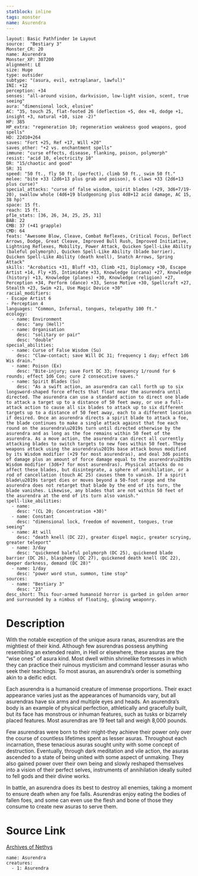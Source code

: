 ```yaml
---
statblock: inline
tags: monster
name: Asurendra
---
```

```statblock
layout: Basic Pathfinder 1e Layout
source:  "Bestiary 3"
Monster_CR: 20
name: Asurendra
Monster_XP: 307200
alignment: LE
size: Huge
type: outsider
subtype: "(asura, evil, extraplanar, lawful)"
INI: +12
perception: +34
senses: "all-around vision, darkvision, low-light vision, scent, true seeing"
aura: "dimensional lock, elusive"
AC: "35, touch 25, flat-footed 26 (deflection +5, dex +8, dodge +1, insight +3, natural +10, size -2)"
HP: 385
HP_extra: "regeneration 10; regeneration weakness good weapons, good spells"
HD: 22d10+264
saves: "Fort +25, Ref +17, Will +20"
saves_other: "+2 vs. enchantment spells"
immune: "curse effects, disease, flanking, poison, polymorph"
resist: "acid 10, electricity 10"
DR: "15/chaotic and good"
SR: 31
speed: "50 ft., fly 50 ft. (perfect), climb 50 ft., swim 50 ft."
melee: "bite +33 (2d6+13 plus grab and poison), 6 claws +33 (2d6+13 plus curse)"
special_attacks: "curse of false wisdom, spirit blades (+29, 3d6+7/19-20), swallow whole (4d6+19 bludgeoning plus 4d8+12 acid damage, AC 15, 38 hp)"
space: 15 ft.
reach: 15 ft.
pf1e_stats: [36, 26, 34, 25, 25, 31]
BAB: 22
CMB: 37 (+41 grapple)
CMD: 64
feats: "Awesome Blow, Cleave, Combat Reflexes, Critical Focus, Deflect Arrows, Dodge, Great Cleave, Improved Bull Rush, Improved Initiative, Lightning Reflexes, Mobility, Power Attack, Quicken Spell-Like Ability (baleful polymorph), Quicken Spell-Like Ability (blade barrier), Quicken Spell-Like Ability (death knell), Snatch Arrows, Spring Attack"
skills: "Acrobatics +31, Bluff +33, Climb +21, Diplomacy +30, Escape Artist +14, Fly +35, Intimidate +33, Knowledge (arcana) +27, Knowledge (history) +13, Knowledge (planes) +30, Knowledge (religion) +27, Perception +34, Perform (dance) +33, Sense Motive +30, Spellcraft +27, Stealth +23, Swim +21, Use Magic Device +30"
racial_modifiers:
- Escape Artist 6
- Perception 4
languages: "Common, Infernal, tongues, telepathy 100 ft."
ecology:
  - name: Environment
    desc: "any (Hell)"
  - name: Organisation
    desc: "solitary or pair"
    desc: "double"
special_abilities:
  - name: Curse of False Wisdom (Su)
    desc: "Claw-contact; save Will DC 31; frequency 1 day; effect 1d6 Wis drain."
  - name: Poison (Ex)
    desc: "Bite-injury; save Fort DC 33; frequency 1/round for 6 rounds; effect 1d6 Con; cure 2 consecutive saves."
  - name: Spirit Blades (Su)
    desc: "As a swift action, an asurendra can call forth up to six longsword-shaped force effects that float near the asurendra until directed. The asurendra can use a standard action to direct one blade to attack a target up to a distance of 50 feet away, or use a full-attack action to cause all six blades to attack up to six different targets up to a distance of 50 feet away, each to a different location if desired. Once an asurendra directs a spirit blade to attack a foe, the blade continues to make a single attack against that foe each round on the asurendra\u2019s turn until directed otherwise by the asurendra and as long as the foe remains within 50 feet of the asurendra. As a move action, the asurendra can direct all currently attacking blades to switch targets to new foes within 50 feet. These weapons attack using the asurendra\u2019s base attack bonus modified by its Wisdom modifier (+29 for most asurendras), and deal 3d6 points of damage plus an amount of force damage equal to the asurendra\u2019s Wisdom modifier (3d6+7 for most asurendras). Physical attacks do no affect these blades, but disintegrate, a sphere of annihilation, or a rod of cancellation (touch AC 25) causes them to vanish. If a spirit blade\u2019s target dies or moves beyond a 50-foot range and the asurendra does not retarget that blade by the end of its turn, the blade vanishes. Likewise, any blades that are not within 50 feet of the asurendra at the end of its turn also vanish."
spell-like_abilities:
  - name:
    desc: "(CL 20; Concentration +30)"
  - name: Constant
    desc: "dimensional lock, freedom of movement, tongues, true seeing"
  - name: At will
    desc: "death knell (DC 22), greater dispel magic, greater scrying, greater teleport"
  - name: 3/day
    desc: "quickened baleful polymorph (DC 25), quickened blade barrier (DC 26), blasphemy (DC 27), quickened death knell (DC 22), deeper darkness, demand (DC 28)"
  - name: 1/day
    desc: "power word stun, summon, time stop"
sources:
  - name: "Bestiary 3"
    desc: "23"
desc_short: This four-armed humanoid horror is garbed in golden armor and surrounded by a nimbus of floating, glowing weaponry.
```
# Description
With the notable exception of the unique asura ranas, asurendras are the mightiest of their kind. Although few asurendras possess anything resembling an extended realm, in Hell or elsewhere, these asuras are the “wise ones” of asura kind. Most dwell within shrinelike fortresses in which they can practice their ruinous mysticism and command lesser asuras who seek their teachings. To most asuras, an asurendra’s order is something akin to a deific edict.

Each asurendra is a humanoid creature of immense proportions. Their exact appearance varies just as the appearances of humanoids vary, but all asurendras have six arms and multiple eyes and heads. An asurendra’s body is an example of physical perfection, athletically and gracefully built, but its face has monstrous or inhuman features, such as tusks or bizarrely placed features. Most asurendras are 19 feet tall and weigh 8,000 pounds.

Few asurendras were born to their might-they achieve their power only over the course of countless lifetimes spent as lesser asuras. Throughout each incarnation, these tenacious asuras sought unity with some concept of destruction. Eventually, through dark meditation and vile action, the asuras ascended to a state of being united with some aspect of unmaking. They also gained power over their own being and slowly reshaped themselves into a vision of their perfect selves, instruments of annihilation ideally suited to fell gods and their divine works.

In battle, an asurendra does its best to destroy all enemies, taking a moment to ensure death when any foe falls. Asurendras enjoy eating the bodies of fallen foes, and some can even use the flesh and bone of those they consume to create new asuras to serve them.
# Source Link
[Archives of Nethys](https://aonprd.com/MonsterDisplay.aspx?ItemName=Asurendra)
```encounter-table
name: Asurendra
creatures:
  - 1: Asurendra
```
